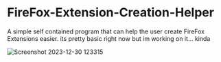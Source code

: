 # FireFox-Extension-Creation-Helper
A simple self contained program that can help the user create FireFox Extensions easier.
its pretty basic right now but im working on it... kinda

![Screenshot 2023-12-30 123315](https://github.com/ProtoBotic/FireFox-Extension-Creation-Helper/assets/155253484/6580aceb-5df9-4a7b-a9e3-f5734d0ab9ce)
